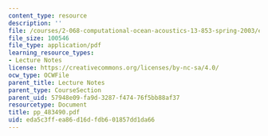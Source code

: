 ```yaml
---
content_type: resource
description: ''
file: /courses/2-068-computational-ocean-acoustics-13-853-spring-2003/eda5c3ffea86d16dfdb601857dd1da66_pp_483490.pdf
file_size: 100546
file_type: application/pdf
learning_resource_types:
- Lecture Notes
license: https://creativecommons.org/licenses/by-nc-sa/4.0/
ocw_type: OCWFile
parent_title: Lecture Notes
parent_type: CourseSection
parent_uid: 57948e09-fa9d-3287-f474-76f5bb88af37
resourcetype: Document
title: pp_483490.pdf
uid: eda5c3ff-ea86-d16d-fdb6-01857dd1da66
---
```


